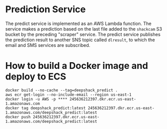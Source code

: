 Prediction Service
==================

The predict service is implemented as an AWS Lambda function. The service makes a prediction based on the last file added to the `shackcam` S3 bucket by the preceding "scraper" service. The predict service publishes the prediction result to another SNS topic called `dlresult`, to which the email and SMS services are subscribed.


How to build a Docker image and deploy to ECS
=============================

```
docker build --no-cache --tag=deepshack_predict .
aws ecr get-login --no-include-email --region us-east-1
docker login -u AWS -p **** 245636212397.dkr.ecr.us-east-1.amazonaws.com
docker tag deepshack_predict:latest 245636212397.dkr.ecr.us-east-1.amazonaws.com/deepshack_predict:latest
docker push 245636212397.dkr.ecr.us-east-1.amazonaws.com/deepshack_predict:latest
```
